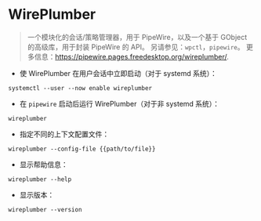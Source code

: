 # WirePlumber

> 一个模块化的会话/策略管理器，用于 PipeWire，以及一个基于 GObject 的高级库，用于封装 PipeWire 的 API。
> 另请参见：`wpctl`，`pipewire`。
> 更多信息：<https://pipewire.pages.freedesktop.org/wireplumber/>.

- 使 WirePlumber 在用户会话中立即启动（对于 systemd 系统）：

`systemctl --user --now enable wireplumber`

- 在 `pipewire` 启动后运行 WirePlumber（对于非 systemd 系统）：

`wireplumber`

- 指定不同的上下文配置文件：

`wireplumber --config-file {{path/to/file}}`

- 显示帮助信息：

`wireplumber --help`

- 显示版本：

`wireplumber --version`